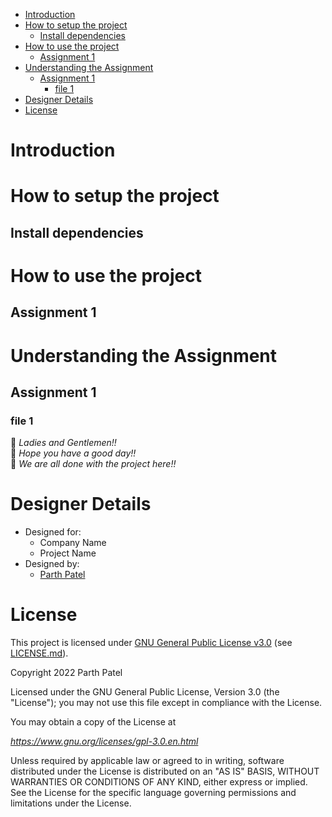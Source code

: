 <!-- TOC -->

- [Introduction](#introduction)
- [How to setup the project](#how-to-setup-the-project)
    - [Install dependencies](#install-dependencies)
- [How to use the project](#how-to-use-the-project)
    - [Assignment 1](#assignment-1)
- [Understanding the Assignment](#understanding-the-assignment)
    - [Assignment 1](#assignment-1)
        - [file 1](#file-1)
- [Designer Details](#designer-details)
- [License](#license)

<!-- /TOC -->

# Introduction

# How to setup the project

## Install dependencies

# How to use the project

## Assignment 1

# Understanding the Assignment

## Assignment 1

### file 1



🥳 _Ladies and Gentlemen!!_ \
🥳 _Hope you have a good day!!_\
🥳 _We are all done with the project here!!_

# Designer Details

- Designed for:
  - Company Name
  - Project Name
- Designed by:
  - [Parth Patel](mailto:parth.pmech@gmail.com)

# License

This project is licensed under [GNU General Public License v3.0](https://www.gnu.org/licenses/gpl-3.0.en.html) (see [LICENSE.md](LICENSE.md)).

Copyright 2022 Parth Patel

Licensed under the GNU General Public License, Version 3.0 (the "License"); you may not use this file except in compliance with the License.

You may obtain a copy of the License at

_https://www.gnu.org/licenses/gpl-3.0.en.html_

Unless required by applicable law or agreed to in writing, software distributed under the License is distributed on an "AS IS" BASIS, WITHOUT WARRANTIES OR CONDITIONS OF ANY KIND, either express or implied. See the License for the specific language governing permissions and limitations under the License.